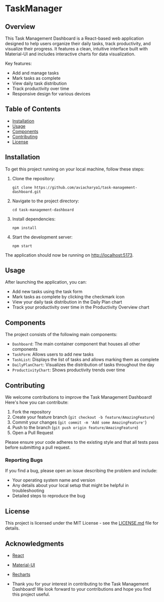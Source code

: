 # TaskManager

## Overview

This Task Management Dashboard is a React-based web application designed to help users organize their daily tasks, track productivity, and visualize their progress. It features a clean, intuitive interface built with Material-UI and includes interactive charts for data visualization.

Key features:
- Add and manage tasks
- Mark tasks as complete
- View daily task distribution
- Track productivity over time
- Responsive design for various devices

## Table of Contents

- [Installation](#installation)
- [Usage](#usage)
- [Components](#components)
- [Contributing](#contributing)
- [License](#license)

## Installation

To get this project running on your local machine, follow these steps:

1. Clone the repository:
   ```
   git clone https://github.com/aviacharya1/task-management-dashboard.git
   ```

2. Navigate to the project directory:
   ```
   cd task-management-dashboard
   ```

3. Install dependencies:
   ```
   npm install
   ```

4. Start the development server:
   ```
   npm start
   ```

The application should now be running on [http://localhost:5173](http://localhost:5173).

## Usage

After launching the application, you can:

- Add new tasks using the task form
- Mark tasks as complete by clicking the checkmark icon
- View your daily task distribution in the Daily Plan chart
- Track your productivity over time in the Productivity Overview chart

## Components

The project consists of the following main components:

- `Dashboard`: The main container component that houses all other components
- `TaskForm`: Allows users to add new tasks
- `TaskList`: Displays the list of tasks and allows marking them as complete
- `DailyPlanChart`: Visualizes the distribution of tasks throughout the day
- `ProductivityChart`: Shows productivity trends over time

## Contributing

We welcome contributions to improve the Task Management Dashboard! Here's how you can contribute:

1. Fork the repository
2. Create your feature branch (`git checkout -b feature/AmazingFeature`)
3. Commit your changes (`git commit -m 'Add some AmazingFeature'`)
4. Push to the branch (`git push origin feature/AmazingFeature`)
5. Open a Pull Request

Please ensure your code adheres to the existing style and that all tests pass before submitting a pull request.

### Reporting Bugs

If you find a bug, please open an issue describing the problem and include:
- Your operating system name and version
- Any details about your local setup that might be helpful in troubleshooting
- Detailed steps to reproduce the bug

## License

This project is licensed under the MIT License - see the [LICENSE.md](LICENSE.md) file for details.

## Acknowledgments

- [React](https://reactjs.org/)
- [Material-UI](https://mui.com/)
- [Recharts](https://recharts.org/en-US/)

  
- Thank you for your interest in contributing to the Task Management Dashboard! We look forward to your contributions and hope you find this project useful.
